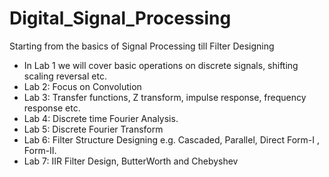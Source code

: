 # Digital_Signal_Processing
 Starting from the basics of Signal Processing till Filter Designing
 
 * In Lab 1 we will cover basic operations on discrete signals, shifting scaling reversal etc.
 * Lab 2: Focus on Convolution
 * Lab 3: Transfer functions, Z transform, impulse response, frequency response etc.
 * Lab 4: Discrete time Fourier Analysis.
 * Lab 5: Discrete Fourier Transform
 * Lab 6: Filter Structure Designing e.g. Cascaded, Parallel, Direct Form-I , Form-II.
 * Lab 7: IIR Filter Design, ButterWorth and Chebyshev
